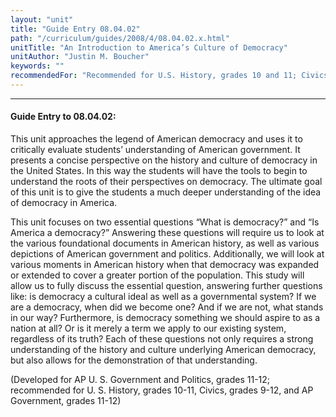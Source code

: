 ```yaml
---
layout: "unit"
title: "Guide Entry 08.04.02"
path: "/curriculum/guides/2008/4/08.04.02.x.html"
unitTitle: "An Introduction to America’s Culture of Democracy"
unitAuthor: "Justin M. Boucher"
keywords: ""
recommendedFor: "Recommended for U.S. History, grades 10 and 11; Civics, grades 9-12; and A.P. Government, grades 10 and 11"
---
```

<body>
<hr/>
<h4>
Guide Entry to 08.04.02:
</h4>
<p>
This unit approaches the legend of American democracy and uses it to critically evaluate students’ understanding of American government. It presents a concise perspective on the history and culture of democracy in the United States. In this way the students will have the tools to begin to understand the roots of their perspectives on democracy. The ultimate goal of this unit is to give the students a much deeper understanding of the idea of democracy in America.
</p>
<p>
This unit focuses on two essential questions “What is democracy?” and “Is America a democracy?” Answering these questions will require us to look at the various foundational documents in American history, as well as various depictions of American government and politics. Additionally, we will look at various moments in American history when that democracy was expanded or extended to cover a greater portion of the population. This study will allow us to fully discuss the essential question, answering further questions like: is democracy a cultural ideal as well as a governmental system? If we are a democracy, when did we become one? And if we are not, what stands in our way? Furthermore, is democracy something we should aspire to as a nation at all? Or is it merely a term we apply to our existing system, regardless of its truth? Each of these questions not only requires a strong understanding of the history and culture underlying American democracy, but also allows for the demonstration of that understanding.
</p>
<p>
(Developed for AP U. S. Government and Politics, grades 11-12; recommended for U. S. History, grades 10-11, Civics, grades 9-12, and AP Government, grades 11-12)
</p>
</body>
